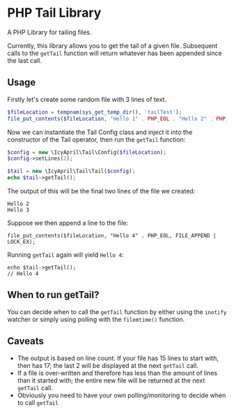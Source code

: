  # PHP Tail Library

A PHP Library for tailing files.

Currently, this library allows you to get the tail of a given file. Subsequent calls to the ````getTail```` function
will return whatever has been appended since the last call.

## Usage

Firstly let's create some random file with 3 lines of text.

```php
$fileLocation = tempnam(sys_get_temp_dir(), 'tailTest');
file_put_contents($fileLocation, "Hello 1" . PHP_EOL . "Hello 2" . PHP_EOL . "Hello 3" . PHP_EOL);
```

Now we can instantiate the Tail Config class and inject it into the constructor of the Tail operator, then run the
````getTail```` function:

```php
$config = new \IcyApril\Tail\Config($fileLocation);
$config->setLines(2);

$tail = new \IcyApril\Tail\Tail($config);
echo $tail->getTail();
```

The output of this will be the final two lines of the file we created:

````
Hello 2
Hello 3
````

Suppose we then append a line to the file:

````
file_put_contents($fileLocation, "Hello 4" . PHP_EOL, FILE_APPEND | LOCK_EX);
````

Running ````getTail```` again will yield ````Hello 4````:

````
echo $tail->getTail();
// Hello 4
````


## When to run getTail?

You can decide when to call the ````getTail```` function by either using the ````inotify```` watcher or simply using
polling with the ````filemtime()```` function.

## Caveats

* The output is based on line count. If your file has 15 lines to start with, then has 17; the last 2 will be displayed
at the next ````getTail```` call.
* If a file is over-written and therefore has less than the amount of lines than it started with; the entire new file
 will be returned at the next ````getTail```` call.
* Obviously you need to have your own polling/monitoring to decide when to call ````getTail````